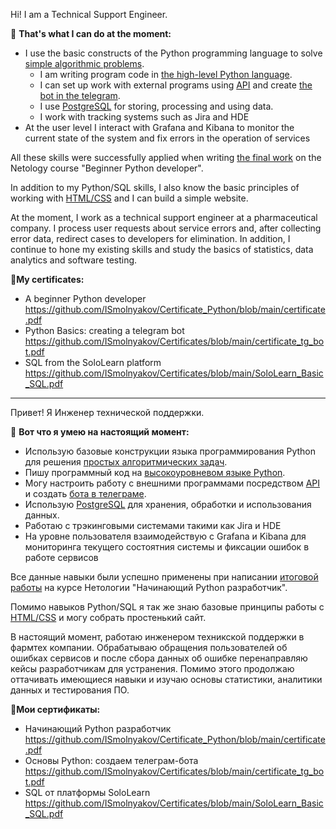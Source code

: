 Hi! I am a Technical Support Engineer.

💁 <b>That's what I can do at the moment:</b>
- I use the basic constructs of the Python programming language to solve <a href="https://github.com/ISmolnyakov/Hakkerrank_tasks ">simple algorithmic problems</a>.
  - I am writing program code in <a href="https://github.com/ISmolnyakov/OOP_HW ">the high-level Python language</a>.
  - I can set up work with external programs using <a href="https://github.com/ISmolnyakov/HTTP-requests-HW ">API</a> and create <a href="https://github.com/ISmolnyakov/tg_bot ">the bot in the telegram</a>.
  - I use <a href="https://github.com/ISmolnyakov/SQL_netology_HW ">PostgreSQL</a> for storing, processing and using data.
  - I work with tracking systems such as Jira and HDE
- At the user level I interact with Grafana and Kibana to monitor the current state of the system and fix errors in the operation of services

All these skills were successfully applied when writing <a href = "https://github.com/ISmolnyakov/diplom_bp ">the final work</a> on the Netology course "Beginner Python developer".

In addition to my Python/SQL skills, I also know the basic principles of working with <a href = "https://codepen.io/ismolnyakov/pen/JjvqwER ">HTML/CSS</a> and I can build a simple website. 

At the moment, I work as a technical support engineer at a pharmaceutical company. I process user requests about service errors and, after collecting error data, redirect cases to developers for elimination. 
In addition, I continue to hone my existing skills and study the basics of statistics, data analytics and software testing. 

📜<b>My certificates:</b>
  - A beginner Python developer https://github.com/ISmolnyakov/Certificate_Python/blob/main/certificate.pdf
- Python Basics: creating a telegram bot https://github.com/ISmolnyakov/Certificates/blob/main/certificate_tg_bot.pdf
- SQL from the SoloLearn platform https://github.com/ISmolnyakov/Certificates/blob/main/SoloLearn_Basic_SQL.pdf

--------------

Привет! Я Инженер технической поддержки.

💁 <b>Вот что я умею на настоящий момент:</b>
  - Использую базовые конструкции языка программирования Python для решения <a href="https://github.com/ISmolnyakov/Hakkerrank_tasks">простых алгоритмических задач</a>.
  - Пишу программный код на <a href="https://github.com/ISmolnyakov/OOP_HW">высокоуровневом языке Python</a>.
  - Могу настроить работу с внешними программами посредством <a href="https://github.com/ISmolnyakov/HTTP-requests-HW">API</a> и создать <a href="https://github.com/ISmolnyakov/tg_bot">бота в телеграме</a>.
  - Использую <a href="https://github.com/ISmolnyakov/SQL_netology_HW">PostgreSQL</a> для хранения, обработки и использования данных.
  - Работаю с трэкинговыми системами такими как Jira и HDE
  - На уровне пользователя взаимодействую с Grafana и Kibana для мониторинга текущего состоятния системы и фиксации ошибок в работе сервисов

Все данные навыки были успешно применены при написании <a href = "https://github.com/ISmolnyakov/diplom_bp">итоговой работы</a> на курсе Нетологии "Начинающий Python разработчик".

Помимо навыков Python/SQL я так же знаю базовые принципы работы с <a href = "https://codepen.io/ismolnyakov/pen/JjvqwER">HTML/CSS</a> и могу собрать простенький сайт. 

В настоящий момент, работаю инженером техникской поддержки в фармтех компании. Обрабатываю обращения пользователей об ошибках сервисов и после сбора данных об ошибке перенаправляю кейсы разработчикам для устранения. 
Помимо этого продолжаю оттачивать имеющиеся навыки и изучаю основы статистики, аналитики данных и тестирования ПО. 

📜<b>Мои сертификаты:</b>
  - Начинающий Python разработчик https://github.com/ISmolnyakov/Certificate_Python/blob/main/certificate.pdf
  - Основы Python: создаем телеграм-бота https://github.com/ISmolnyakov/Certificates/blob/main/certificate_tg_bot.pdf
  - SQL от платформы SoloLearn https://github.com/ISmolnyakov/Certificates/blob/main/SoloLearn_Basic_SQL.pdf
